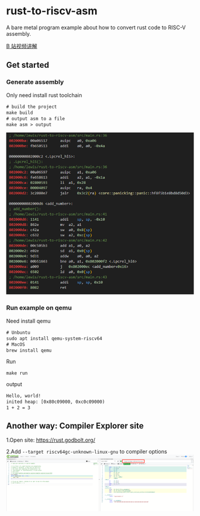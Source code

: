 # rust-to-riscv-asm
A bare metal program example about how to convert rust code to RISC-V assembly.

[B 站视频讲解](https://www.bilibili.com/video/BV1DNqWY7Es6)

## Get started

### Generate assembly
Only need install rust toolchain
```shell
# build the project
make build
# output asm to a file
make asm > output
```
![](./screenshots/riscv-asm.png)

### Run example on qemu
Need install qemu
```shell
# Unbuntu
sudo apt install qemu-system-riscv64
# MacOS
brew install qemu
```

Run
```shell
make run
```
output
```
Hello, world!
inited heap: [0x80c09000, 0xc0c09000)
1 + 2 = 3
```

## Another way: Compiler Explorer site
1.Open site: https://rust.godbolt.org/

2.Add `--target riscv64gc-unknown-linux-gnu` to compiler options
![](./screenshots/complier-explorer.png)
